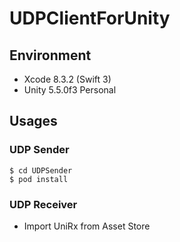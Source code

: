 # UDPClientForUnity

## Environment

- Xcode 8.3.2 (Swift 3)
- Unity 5.5.0f3 Personal

## Usages

### UDP Sender
```
$ cd UDPSender
$ pod install
```

### UDP Receiver

- Import UniRx from Asset Store
